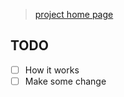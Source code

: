 > [project home page](https://sourceforge.net/projects/tinyhttpd/)

## TODO
- [ ] How it works
- [ ] Make some change
